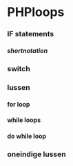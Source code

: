 # PHPloops

### IF statements
##### shortnotation

### switch

### lussen
#### for loop
#### while loops
#### do while loop

### oneindige lussen 
